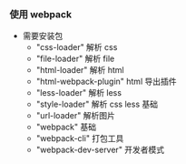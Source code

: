 ### 使用 webpack

* 需要安装包
    * "css-loader"  解析 css
    * "file-loader" 解析 file
    * "html-loader" 解析 html
    * "html-webpack-plugin" html 导出插件
    * "less-loader" 解析 less
    * "style-loader" 解析 css less 基础
    * "url-loader" 解析图片
    * "webpack" 基础
    * "webpack-cli" 打包工具
    * "webpack-dev-server" 开发者模式